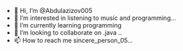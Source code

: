- 👋 Hi, I’m @Abdulazizov005
- 👀 I’m interested in listening to music and programming...
- 🌱 I’m currently learning programming
- 💞️ I’m looking to collaborate on .java ..
- 📫 How to reach me sincere_person_05...

<!---
Abdulazizov005/Abdulazizov005 is a ✨ special ✨ repository because its `README.md` (this file) appears on your GitHub profile.
You can click the Preview link to take a look at your changes.
--->
